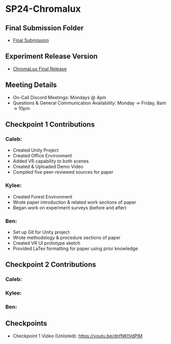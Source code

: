 # SP24-Chromalux

## Final Submission Folder
* [Final Submission](https://drive.google.com/drive/folders/11yeNNhRwv0UPoEWP6A4Cxv2msT7p2ozW?usp=sharing)

## Experiment Release Version
* [ChromaLux Final Release](https://drive.google.com/file/d/1TXqcwQiDdSy7b_1m5tbScKKUQHG4GqIi/view?usp=sharing)

## Meeting Details
* On-Call Discord Meetings: Mondays @ 4pm
* Questions & General Communication Availability: Monday -> Friday, 8am -> 10pm

## Checkpoint 1 Contributions
### Caleb:
* Created Unity Project
* Created Office Environment
* Added VR capability to both scenes
* Created & Uploaded Demo Video
* Compiled five peer-reviewed sources for paper

### Kylee:
* Created Forest Environment
* Wrote paper introduction & related work sections of paper
* Began work on experiment surveys (before and after)

### Ben:
* Set up Git for Unity project
* Wrote methodology & procedure sections of paper
* Created VR UI prototype sketch
* Provided LaTex formatting for paper using prior knowledge

## Checkpoint 2 Contributions
### Caleb:
### Kylee:
### Ben:

## Checkpoints
* Checkpoint 1 Video (Unlisted): https://youtu.be/dnfNKtVdPlM
